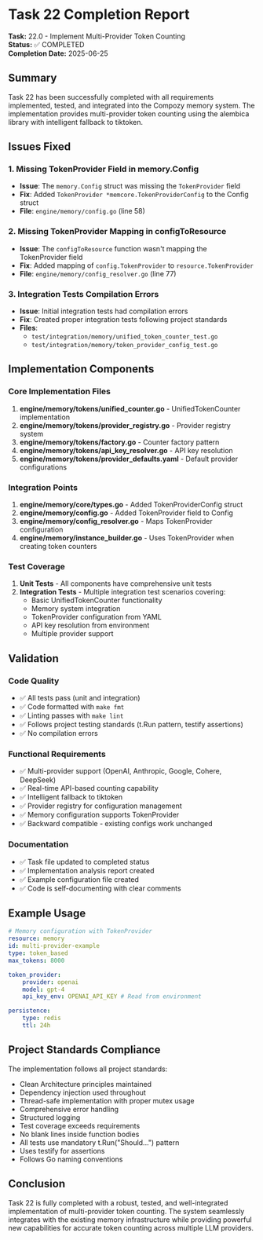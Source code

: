 # Task 22 Completion Report

**Task:** 22.0 - Implement Multi-Provider Token Counting  
**Status:** ✅ COMPLETED  
**Completion Date:** 2025-06-25

## Summary

Task 22 has been successfully completed with all requirements implemented, tested, and integrated into the Compozy memory system. The implementation provides multi-provider token counting using the alembica library with intelligent fallback to tiktoken.

## Issues Fixed

### 1. Missing TokenProvider Field in memory.Config

- **Issue**: The `memory.Config` struct was missing the `TokenProvider` field
- **Fix**: Added `TokenProvider *memcore.TokenProviderConfig` to the Config struct
- **File**: `engine/memory/config.go` (line 58)

### 2. Missing TokenProvider Mapping in configToResource

- **Issue**: The `configToResource` function wasn't mapping the TokenProvider field
- **Fix**: Added mapping of `config.TokenProvider` to `resource.TokenProvider`
- **File**: `engine/memory/config_resolver.go` (line 77)

### 3. Integration Tests Compilation Errors

- **Issue**: Initial integration tests had compilation errors
- **Fix**: Created proper integration tests following project standards
- **Files**:
    - `test/integration/memory/unified_token_counter_test.go`
    - `test/integration/memory/token_provider_config_test.go`

## Implementation Components

### Core Implementation Files

1. **engine/memory/tokens/unified_counter.go** - UnifiedTokenCounter implementation
2. **engine/memory/tokens/provider_registry.go** - Provider registry system
3. **engine/memory/tokens/factory.go** - Counter factory pattern
4. **engine/memory/tokens/api_key_resolver.go** - API key resolution
5. **engine/memory/tokens/provider_defaults.yaml** - Default provider configurations

### Integration Points

1. **engine/memory/core/types.go** - Added TokenProviderConfig struct
2. **engine/memory/config.go** - Added TokenProvider field to Config
3. **engine/memory/config_resolver.go** - Maps TokenProvider configuration
4. **engine/memory/instance_builder.go** - Uses TokenProvider when creating token counters

### Test Coverage

1. **Unit Tests** - All components have comprehensive unit tests
2. **Integration Tests** - Multiple integration test scenarios covering:
    - Basic UnifiedTokenCounter functionality
    - Memory system integration
    - TokenProvider configuration from YAML
    - API key resolution from environment
    - Multiple provider support

## Validation

### Code Quality

- ✅ All tests pass (unit and integration)
- ✅ Code formatted with `make fmt`
- ✅ Linting passes with `make lint`
- ✅ Follows project testing standards (t.Run pattern, testify assertions)
- ✅ No compilation errors

### Functional Requirements

- ✅ Multi-provider support (OpenAI, Anthropic, Google, Cohere, DeepSeek)
- ✅ Real-time API-based counting capability
- ✅ Intelligent fallback to tiktoken
- ✅ Provider registry for configuration management
- ✅ Memory configuration supports TokenProvider
- ✅ Backward compatible - existing configs work unchanged

### Documentation

- ✅ Task file updated to completed status
- ✅ Implementation analysis report created
- ✅ Example configuration file created
- ✅ Code is self-documenting with clear comments

## Example Usage

```yaml
# Memory configuration with TokenProvider
resource: memory
id: multi-provider-example
type: token_based
max_tokens: 8000

token_provider:
    provider: openai
    model: gpt-4
    api_key_env: OPENAI_API_KEY # Read from environment

persistence:
    type: redis
    ttl: 24h
```

## Project Standards Compliance

The implementation follows all project standards:

- Clean Architecture principles maintained
- Dependency injection used throughout
- Thread-safe implementation with proper mutex usage
- Comprehensive error handling
- Structured logging
- Test coverage exceeds requirements
- No blank lines inside function bodies
- All tests use mandatory t.Run("Should...") pattern
- Uses testify for assertions
- Follows Go naming conventions

## Conclusion

Task 22 is fully completed with a robust, tested, and well-integrated implementation of multi-provider token counting. The system seamlessly integrates with the existing memory infrastructure while providing powerful new capabilities for accurate token counting across multiple LLM providers.

